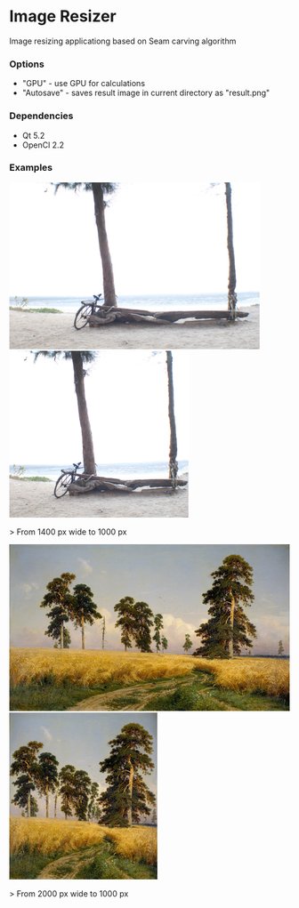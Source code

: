 # Image Resizer
Image resizing applicationg based on Seam carving algorithm

### Options

  - "GPU" - use GPU for calculations
  - "Autosave" - saves result image in current directory as "result.png"

### Dependencies

  - Qt 5.2
  - OpenCl 2.2

### Examples

<p float="left">
  <img src="Examples/source1.jpg" height="300px">
  <img src="Examples/result1.png" height="300px">
</p>
> From 1400 px wide to 1000 px

<p float="left">
  <img src="Examples/source4.jpg" height="300px">
  <img src="Examples/result4.png" height="300px">
</p>
> From 2000 px wide to 1000 px
